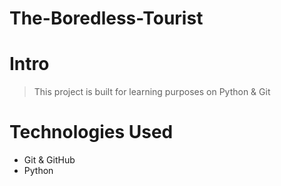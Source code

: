 ﻿# The-Boredless-Tourist

# Intro
> This project is built for learning purposes on Python & Git

# Technologies Used
* Git & GitHub
* Python
